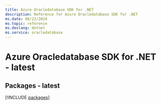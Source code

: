 ```yaml
---
title: Azure Oracledatabase SDK for .NET
description: Reference for Azure Oracledatabase SDK for .NET
ms.date: 08/22/2024
ms.topic: reference
ms.devlang: dotnet
ms.service: oracledatabase
---
```

# Azure Oracledatabase SDK for .NET - latest
## Packages - latest
[!INCLUDE [packages](oracledatabase-index.md)]